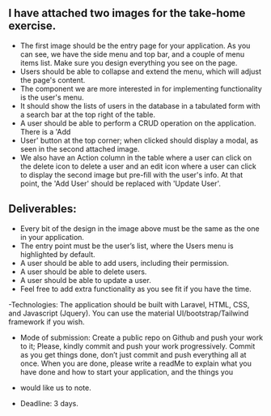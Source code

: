 ## I have attached two images for the take-home exercise. 

- The first image should be the
entry page for your application. As you can see, we have the side menu and top bar,
and a couple of menu items list. Make sure you design everything you see on the page.
- Users should be able to collapse and extend the menu, which will adjust the page's
content. 
- The component we are more interested in for implementing functionality is the
user's menu. 
- It should show the lists of users in the database in a tabulated form with a
search bar at the top right of the table.
- A user should be able to perform a CRUD operation on the application. There is a 'Add
- User' button at the top corner; when clicked should display a modal, as seen in the
second attached image.
- We also have an Action column in the table where a user can click on the delete icon to
delete a user and an edit icon where a user can click to display the second image but
pre-fill with the user's info. At that point, the 'Add User' should be replaced with 'Update
User'.

## Deliverables:
- Every bit of the design in the image above must be the same as the one in your
application.
- The entry point must be the user’s list, where the Users menu is highlighted by
default.
- A user should be able to add users, including their permission.
- A user should be able to delete users.
- A user should be able to update a user.
- Feel free to add extra functionality as you see fit if you have the time.

-Technologies: The application should be built with Laravel, HTML, CSS, and Javascript
(Jquery). You can use the material UI/bootstrap/Tailwind framework if you wish.
- Mode of submission: Create a public repo on Github and push your work to it; Please,
kindly commit and push your work progressively. Commit as you get things done, don’t
just commit and push everything all at once. When you are done, please write a readMe
to explain what you have done and how to start your application, and the things you

- would like us to note.

- Deadline: 3 days.